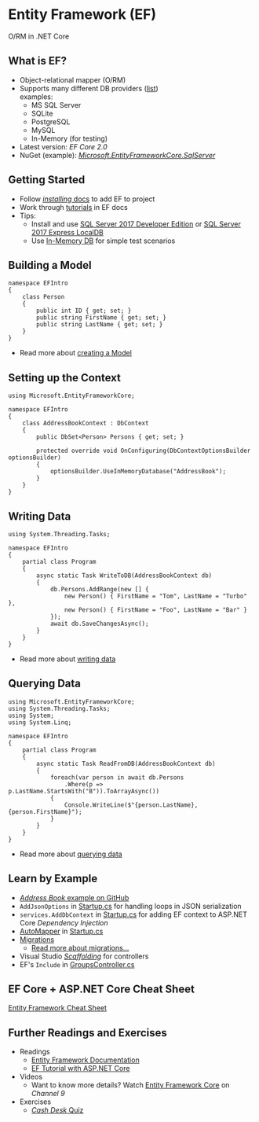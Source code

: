 # Entity Framework (EF)

O/RM in .NET Core


<!-- .slide: class="left" -->
## What is EF?

* Object-relational mapper (O/RM)
* Supports many different DB providers ([list](https://docs.microsoft.com/en-us/ef/core/providers/index))<br/>
  examples:
  * MS SQL Server
  * SQLite
  * PostgreSQL
  * MySQL
  * In-Memory (for testing)
* Latest version: *EF Core 2.0*
* NuGet (example): [*Microsoft.EntityFrameworkCore.SqlServer*](https://www.nuget.org/packages/Microsoft.EntityFrameworkCore.SqlServer/)


<!-- .slide: class="left" -->
## Getting Started

* Follow [*installing* docs](https://docs.microsoft.com/en-us/ef/core/get-started/install/index) to add EF to project
* Work through [tutorials](https://docs.microsoft.com/en-us/ef/core/get-started/) in EF docs
* Tips:
  * Install and use [SQL Server 2017 Developer Edition](https://www.microsoft.com/en-us/sql-server/sql-server-downloads) or [SQL Server 2017 Express LocalDB](https://docs.microsoft.com/en-us/sql/database-engine/configure-windows/sql-server-2016-express-localdb)
  * Use [In-Memory DB](https://docs.microsoft.com/en-us/ef/core/providers/in-memory/) for simple test scenarios


<!-- .slide: class="left" -->
## Building a Model

```
namespace EFIntro
{
    class Person
    {
        public int ID { get; set; }
        public string FirstName { get; set; }
        public string LastName { get; set; }
    }
}
```

* Read more about [creating a Model](https://docs.microsoft.com/en-us/ef/core/modeling/)


<!-- .slide: class="left" -->
## Setting up the Context

```
using Microsoft.EntityFrameworkCore;

namespace EFIntro
{
    class AddressBookContext : DbContext
    {
        public DbSet<Person> Persons { get; set; }

        protected override void OnConfiguring(DbContextOptionsBuilder optionsBuilder)
        {
            optionsBuilder.UseInMemoryDatabase("AddressBook");
        }
    }
}
```


<!-- .slide: class="left" -->
## Writing Data

```
using System.Threading.Tasks;

namespace EFIntro
{
    partial class Program
    {
        async static Task WriteToDB(AddressBookContext db) 
        {
            db.Persons.AddRange(new [] {
                new Person() { FirstName = "Tom", LastName = "Turbo" },
                new Person() { FirstName = "Foo", LastName = "Bar" }
            });
            await db.SaveChangesAsync();
        }
    }
}
```

* Read more about [writing data](https://docs.microsoft.com/en-us/ef/core/saving/)


<!-- .slide: class="left" -->
## Querying Data

```
using Microsoft.EntityFrameworkCore;
using System.Threading.Tasks;
using System;
using System.Linq;

namespace EFIntro
{
    partial class Program
    {
        async static Task ReadFromDB(AddressBookContext db) 
        {
            foreach(var person in await db.Persons
                .Where(p => p.LastName.StartsWith("B")).ToArrayAsync())
            {
                Console.WriteLine($"{person.LastName}, {person.FirstName}");
            }
        }
    }
}
```

* Read more about [querying data](https://docs.microsoft.com/en-us/ef/core/querying/)


<!-- .slide: class="left" -->
## Learn by Example

* [*Address Book* example on GitHub](https://github.com/rstropek/htl-csharp/tree/master/entity-framework/0020-web-api)
* `AddJsonOptions` in [Startup.cs](https://github.com/rstropek/htl-csharp/blob/master/entity-framework/0020-web-api/Startup.cs) for handling loops in JSON serialization
* `services.AddDbContext` in [Startup.cs](https://github.com/rstropek/htl-csharp/blob/master/entity-framework/0020-web-api/Startup.cs) for adding EF context to ASP.NET Core *Dependency Injection*
* [AutoMapper](http://automapper.org/) in [Startup.cs](https://github.com/rstropek/htl-csharp/blob/master/entity-framework/0020-web-api/Startup.cs)
* [Migrations](https://github.com/rstropek/htl-csharp/tree/master/entity-framework/0020-web-api/Migrations)
  * [Read more about migrations...](https://docs.microsoft.com/en-us/ef/core/managing-schemas/migrations/)
* Visual Studio [*Scaffolding*](https://docs.microsoft.com/en-us/ef/core/get-started/aspnetcore/new-db#create-a-controller) for controllers
* EF's `Include` in [GroupsController.cs](https://github.com/rstropek/htl-csharp/blob/master/entity-framework/0020-web-api/Controllers/GroupsController.cs)


<!-- .slide: class="left" -->
## EF Core + ASP.NET Core Cheat Sheet

[Entity Framework Cheat Sheet](entity-framework/ef-aspnet-cheat-sheet.md)


<!-- .slide: class="left" -->
## Further Readings and Exercises

* Readings
  * [Entity Framework Documentation](https://docs.microsoft.com/en-us/ef/#pivot=efcore)
  * [EF Tutorial with ASP.NET Core](https://docs.microsoft.com/en-us/aspnet/core/data/ef-rp/intro)
* Videos
  * Want to know more details? Watch [Entity Framework Core](https://channel9.msdn.com/Shows/Visual-Studio-Toolbox/Entity-Framework-Core) on *Channel 9*
* Exercises
  * [*Cash Desk* Quiz](entity-framework/9010-cash-desk/)
